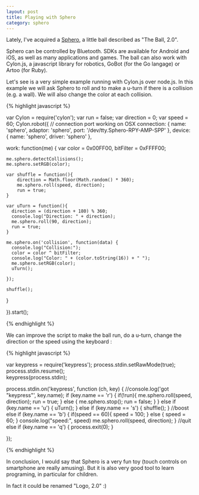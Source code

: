 ```yaml
---
layout: post
title: Playing with Sphero
category: sphero
---
```


Lately, I've acquired a [Sphero](http://www.gosphero.com/fr/sphero-2-0/), a little ball described as "The Ball, 2.0".

Sphero can be controlled by Bluetooth. SDKs are available for Android and iOS, as well as many applications and games.
The ball can also work with Cylon.js, a javascript library for robotics, GoBot (for the Go langage) or Artoo (for Ruby).

Let's see is a very simple example running with Cylon.js over node.js.
In this example we will ask Sphero to roll and to make a u-turn if there is a collision (e.g. a wall).
We will also change the color at each collision.

{% highlight javascript %}

var Cylon = require('cylon');
var run = false;
var direction = 0;
var speed = 60;
Cylon.robot({
  // connection port working on OSX
  connection: { name: 'sphero', adaptor: 'sphero', port: '/dev/tty.Sphero-RPY-AMP-SPP' },
  device: { name: 'sphero', driver: 'sphero' },

  work: function(me) {
    var color = 0x00FF00,
        bitFilter = 0xFFFF00;

    me.sphero.detectCollisions();
    me.sphero.setRGB(color);

    var shuffle = function(){
        direction = Math.floor(Math.random() * 360);
        me.sphero.roll(speed, direction);
        run = true;
    }

    var uTurn = function(){
      direction = (direction + 180) % 360;
      console.log("Direction: " + direction);
      me.sphero.roll(90, direction);
      run = true;
    }

    me.sphero.on('collision', function(data) {
      console.log("Collision:");
      color = color ^ bitFilter;
      console.log("Color: " + (color.toString(16)) + " ");
      me.sphero.setRGB(color);
      uTurn();

    });   

    shuffle();
  }

}).start();

{% endhighlight %}

We can improve the script to make the ball run, do a u-turn, change the direction or the speed using the keyboard :

{% highlight javascript %}

var keypress = require('keypress');
process.stdin.setRawMode(true);
process.stdin.resume();   
keypress(process.stdin);

process.stdin.on('keypress', function (ch, key) {
  //console.log('got "keypress"', key.name);
  if (key.name == 'r') {
    if(!run){
      me.sphero.roll(speed, direction);
      run = true;
    }
    else {
      me.sphero.stop();
      run = false;
    }
  }
  else if (key.name == 'u') {
    uTurn();
  }
  else if (key.name == 's') {
    shuffle();
  }
  //boost
  else if (key.name == 'b') {
    if(speed == 60){
      speed = 100;
    }
    else {
      speed = 60;
    }
    console.log("speed:", speed)
    me.sphero.roll(speed, direction);
  }
  //quit
  else if (key.name == 'q') {
    process.exit(0);
  }
  
});

{% endhighlight %}

In conclusion, I would say that Sphero is a very fun toy (touch controls on smartphone are really amusing). But it is also very good tool to learn programing, in particular for children. 

In fact it could be renamed "Logo, 2.0" :)